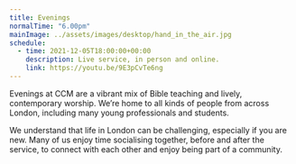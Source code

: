 ```yaml
---
title: Evenings
normalTime: "6.00pm"
mainImage: ../assets/images/desktop/hand_in_the_air.jpg
schedule:             
  - time: 2021-12-05T18:00:00+00:00
    description: Live service, in person and online.
    link: https://youtu.be/9E3pCvTe6ng
---
```

Evenings at CCM are a vibrant mix of Bible teaching and lively, contemporary worship. We’re home to all kinds of people from across London, including many young professionals and students.

We understand that life in London can be challenging, especially if you are new. Many of us enjoy time socialising together, before and after the service, to connect with each other and enjoy being part of a community.
